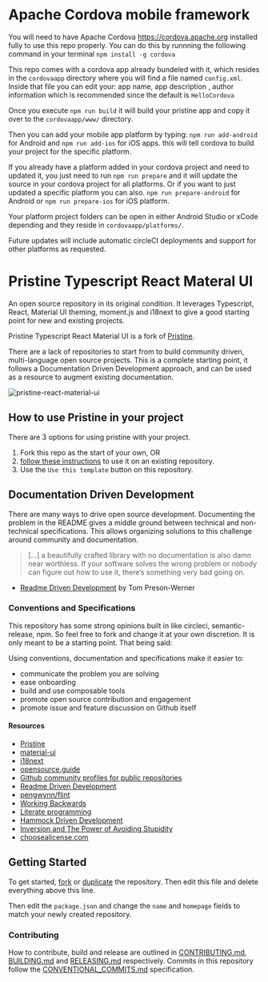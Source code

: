 # Apache Cordova mobile framework

You will need to have Apache Cordova https://cordova.apache.org installed fully to use this repo properly. You can do this by runnning the following command in your terminal `npm install -g cordova` 

This repo comes with a cordova app already bundeled with it, which resides in the `cordovaapp` directory where you will find a file named `config.xml`. Inside that file you can edit your: app name, app description , author information which is recommended since the default is `HelloCordova`

Once you execute `npm run build` it will build your pristine app and copy it over to the `cordovaapp/www/` directory.

Then you can add your mobile app platform by typing: `npm run add-android` for Android and `npm run add-ios` for iOS apps.
this will tell cordova to build your project for the specific platform.

If you already have a platform added in your cordova project and need to updated it, you just need to run `npm run prepare` and it will update the source in your cordova project for all platforms. Or if you want to just updated a specific platform you can also. `npm run prepare-android` for Android or `npm run prepare-ios` for iOS platform.

Your platform project folders can be open in either Android Studio or xCode depending and they reside in `cordovaapp/platforms/`.

Future updates will include automatic circleCI deployments and support for other platforms as requested.

# Pristine Typescript React Materal UI

An open source repository in its original condition. It leverages Typescript, React, Material UI theming, moment.js and i18next to give a good starting point for new and existing projects.

Pristine Typescript React Material UI is a fork of [Pristine](https://github.com/etclabscore/pristine).

There are a lack of repositories to start from to build community driven, multi-language open source projects. This is a complete starting point, it follows a Documentation Driven Development approach, and can be used as a resource to augment existing documentation.

![pristine-react-material-ui](https://cdn.discordapp.com/attachments/521369156751458316/636577714760843275/app_starter.gif)

## How to use Pristine in your project

There are 3 options for using pristine with your project.
1. Fork this repo as the start of your own, OR
2. [follow these instructions](https://thoughts.t37.net/merging-2-different-git-repositories-without-losing-your-history-de7a06bba804) to use it on an existing repository.
3. Use the `Use this template` button on this repository.

## Documentation Driven Development

There are many ways to drive open source development. Documenting the problem in the README gives a middle ground between technical and non-technical specifications. This allows organizing solutions to this challenge around community and documentation.

> [...] a beautifully crafted library with no documentation is also damn near worthless. If your software solves the wrong problem or nobody can figure out how to use it, there’s something very bad going on.

- [Readme Driven Development](http://tom.preston-werner.com/2010/08/23/readme-driven-development.html) by Tom Preson-Werner

### Conventions and Specifications

This repository has some strong opinions built in like circleci, semantic-release, npm. So feel free to fork and change it at your own discretion. It is only meant to be a starting point. That being said:

Using conventions, documentation and specifications make it easier to:
- communicate the problem you are solving
- ease onboarding
- build and use composable tools
- promote open source contribution and engagement
- promote issue and feature discussion on Github itself

#### Resources

- [Pristine](https://github.com/etclabscore/pristine)
- [material-ui](https://material-ui.com)
- [i18next](https://www.i18next.com/)
- [opensource.guide](https://opensource.guide/)
- [Github community profiles for public repositories](https://help.github.com/articles/about-community-profiles-for-public-repositories/)
- [Readme Driven Development](http://tom.preston-werner.com/2010/08/23/readme-driven-development.html)
- [pengwynn/flint](https://github.com/pengwynn/flint)
- [Working Backwards](https://www.allthingsdistributed.com/2006/11/working_backwards.html)
- [Literate programming](https://en.wikipedia.org/wiki/Literate_programming)
- [Hammock Driven Development](https://www.youtube.com/watch?v=f84n5oFoZBc)
- [Inversion and The Power of Avoiding Stupidity](https://fs.blog/2013/10/inversion/)
- [choosealicense.com](http://choosealicense.com)

## Getting Started

To get started, [fork](https://help.github.com/articles/fork-a-repo/) or [duplicate](https://help.github.com/articles/duplicating-a-repository/) the repository. Then edit this file and delete everything above this line.

Then edit the `package.json` and change the `name` and `homepage` fields to match your newly created repository.

### Contributing

How to contribute, build and release are outlined in [CONTRIBUTING.md](CONTRIBUTING.md), [BUILDING.md](BUILDING.md) and [RELEASING.md](RELEASING.md) respectively. Commits in this repository follow the [CONVENTIONAL_COMMITS.md](CONVENTIONAL_COMMITS.md) specification.
